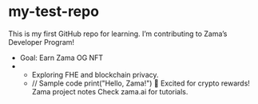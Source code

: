 # my-test-repo
This is my first GitHub repo for learning.
I’m contributing to Zama’s Developer Program!
- Goal: Earn Zama OG NFT
- - Exploring FHE and blockchain privacy.
  - // Sample code
print("Hello, Zama!")
🚀 Excited for crypto rewards!
Zama project notes
Check zama.ai for tutorials.

